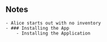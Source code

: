 ## Notes
	- Alice starts out with no inventory
	- ### Installing the App
		- Installing the Application